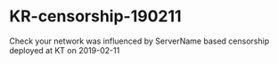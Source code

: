 # KR-censorship-190211
Check your network was influenced by ServerName based censorship deployed at KT on 2019-02-11
